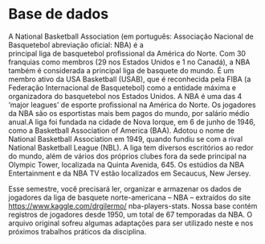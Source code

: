 # Base de dados

A  National  Basketball  Association (em português: Associação Nacional de Basquetebol abreviação oficial: NBA) é a  
principal  liga  de basquetebol profissional da América do Norte. Com 30 franquias como membros (29 nos Estados Unidos e 1  no  Canadá),  a  NBA  também  é considerada  a  principal  liga  de basquete do mundo. É um membro ativo  da  USA  Basketball (USAB), que  é reconhecida  pela  FIBA  (a
Federação  Internacional  de Basquetebol)  como  a  entidade máxima  e  organizadora  do basquetebol nos Estados Unidos. A NBA é uma das 4 ‘major leagues’ de esporte profissional na América do Norte. Os jogadores da NBA são os esportistas  mais  bem  pagos  do mundo, por salário médio anual.A  liga  foi  fundada  na  cidade  de Nova  Iorque, em  6  de  junho  de
1946,     como a Basketball
Association  of America
(BAA). Adotou
o   nome   de
National Basketball
Association
em
1949,
quando fundiu
se com  a
rival   National
Basketball
League (NBL). A  liga  tem
diversos escritórios  ao
redor do mundo, além de vários dos
próprios  clubes  fora  da  sede principal  na  Olympic  Tower, localizada na Quinta Avenida, 645. Os estúdios da NBA Entertainment e da  NBA  TV  estão  localizados  em Secaucus, New Jersey.


Esse semestre, você precisará ler, organizar e armazenar os dados de jogadores  da  liga  de  basquete norte-americana – NBA – extraídos
do
site
https://www.kaggle.com/drgilermo/ nba-players-stats.  Nossa base contém  registros  de  jogadores desde  1950, um  total  de  67 temporadas  da  NBA.  O arquivo original sofreu algumas adaptações para  ser  utilizado  neste  e  nos próximos  trabalhos  práticos da disciplina.